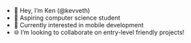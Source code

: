 - 👋 Hey, I’m Ken (@kevveth)
- 🌱 Aspiring computer science student
- 📱 Currently interested in mobile development
- 🌐 I’m looking to collaborate on entry-level friendly projects!

<!---
kevveth/kevveth is a ✨ special ✨ repository because its `README.md` (this file) appears on your GitHub profile.
You can click the Preview link to take a look at your changes.
--->
